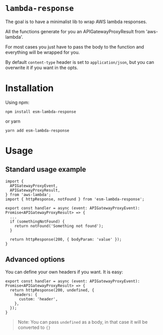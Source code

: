 # `lambda-response`

The goal is to have a minimalist lib to wrap AWS lambda responses.

All the functions generate for you an APIGatewayProxyResult from 'aws-lambda'.

For most cases you just have to pass the body to the function and everything will be wrapped for you.

By default `content-type` header is set to `application/json`, but you can overwrite it if you want in the opts.

# Installation

Using npm:

`npm install esm-lambda-response`

or yarn

`yarn add esm-lambda-response`

# Usage

## Standard usage example

```
import {
  APIGatewayProxyEvent,
  APIGatewayProxyResult,
} from 'aws-lambda';
import { httpResponse, notFound } from 'esm-lambda-response';

export const handler = async (event: APIGatewayProxyEvent): Promise<APIGatewayProxyResult> => {
  ...
  if (somethingNotFound) {
    return notFound('Something not found');
  }

  return httpResponse(200, { bodyParam: 'value' });
}
```

## Advanced options

You can define your own headers if you want. It is easy:

```
export const handler = async (event: APIGatewayProxyEvent): Promise<APIGatewayProxyResult> => {
  return httpResponse(200, undefined, {
    headers: {
      custom: 'header',
    },
  });
}
```
> Note: You can pass `undefined` as a body, in that case it will be converted to `{}`
